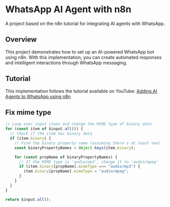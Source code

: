 # WhatsApp AI Agent with n8n

A project based on the n8n tutorial for integrating AI agents with WhatsApp.

## Overview

This project demonstrates how to set up an AI-powered WhatsApp bot using n8n. With this implementation, you can create automated responses and intelligent interactions through WhatsApp messaging.

## Tutorial

This implementation follows the tutorial available on YouTube:
[Adding AI Agents to WhatsApp using n8n](https://youtu.be/dZe6dKMS-vY)

## Fix mime type

```javascript
// Loop over input items and change the MIME type of binary data
for (const item of $input.all()) {
  // Check if the item has binary data
  if (item.binary) {
    // Find the binary property name (assuming there's at least one)
    const binaryPropertyNames = Object.keys(item.binary);

    for (const propName of binaryPropertyNames) {
      // If the MIME type is 'audio/mp3', change it to 'audio/mpeg'
      if (item.binary[propName].mimeType === "audio/mp3") {
        item.binary[propName].mimeType = "audio/mpeg";
      }
    }
  }
}

return $input.all();
```
